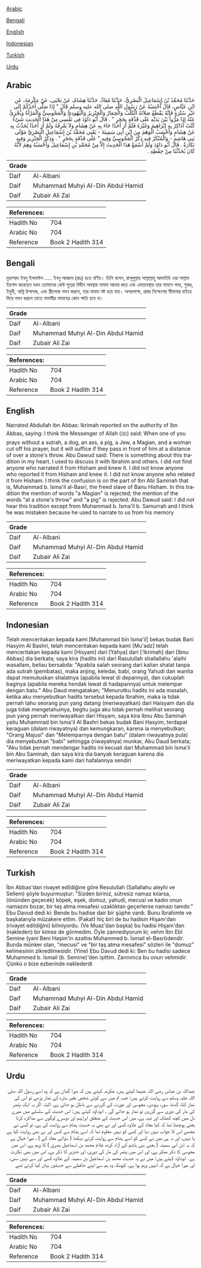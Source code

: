 [Arabic](#arabic)

[Bengali](#bengali)

[English](#english)

[Indonesian](#indonesian)

[Turkish](#turkish)

[Urdu](#urdu)

## Arabic


<div dir="rtl" lang="ar" style={{fontSize:'larger',backgroundColor:'#f8f9fa',padding:20}}>
حَدَّثَنَا مُحَمَّدُ بْنُ إِسْمَاعِيلَ الْبَصْرِيُّ، حَدَّثَنَا مُعَاذٌ، حَدَّثَنَا هِشَامٌ، عَنْ يَحْيَى، عَنْ عِكْرِمَةَ، عَنِ ابْنِ عَبَّاسٍ، قَالَ أَحْسَبُهُ عَنْ رَسُولِ اللَّهِ صلى الله عليه وسلم قَالَ ‏"‏ إِذَا صَلَّى أَحَدُكُمْ إِلَى غَيْرِ سُتْرَةٍ فَإِنَّهُ يَقْطَعُ صَلاَتَهُ الْكَلْبُ وَالْحِمَارُ وَالْخِنْزِيرُ وَالْيَهُودِيُّ وَالْمَجُوسِيُّ وَالْمَرْأَةُ وَيُجْزِئُ عَنْهُ إِذَا مَرُّوا بَيْنَ يَدَيْهِ عَلَى قَذْفَةٍ بِحَجَرٍ ‏"‏ ‏.‏ قَالَ أَبُو دَاوُدَ فِي نَفْسِي مِنْ هَذَا الْحَدِيثِ شَىْءٌ كُنْتُ أُذَاكِرُ بِهِ إِبْرَاهِيمَ وَغَيْرَهُ فَلَمْ أَرَ أَحَدًا جَاءَ بِهِ عَنْ هِشَامٍ وَلاَ يَعْرِفُهُ وَلَمْ أَرَ أَحَدًا يُحَدِّثُ بِهِ عَنْ هِشَامٍ وَأَحْسَبُ الْوَهَمَ مِنَ ابْنِ أَبِي سَمِينَةَ - يَعْنِي مُحَمَّدَ بْنَ إِسْمَاعِيلَ الْبَصْرِيَّ مَوْلَى بَنِي هَاشِمٍ - وَالْمُنْكَرُ فِيهِ ذِكْرُ الْمَجُوسِيِّ وَفِيهِ ‏"‏ عَلَى قَذْفَةٍ بِحَجَرٍ ‏"‏ ‏.‏ وَذِكْرُ الْخِنْزِيرِ وَفِيهِ نَكَارَةٌ ‏.‏ قَالَ أَبُو دَاوُدَ وَلَمْ أَسْمَعْ هَذَا الْحَدِيثَ إِلاَّ مِنْ مُحَمَّدِ بْنِ إِسْمَاعِيلَ وَأَحْسَبُهُ وَهِمَ لأَنَّهُ كَانَ يُحَدِّثُنَا مِنْ حِفْظِهِ ‏.‏
</div>
<div style={{backgroundColor:'#f8f9fa',padding:20, marginBottom: 10}}><table> <thead> <tr> <th>Grade</th> <th></th> </tr> </thead> <tbody> <tr><td>Daif</td><td>Al-Albani</td></tr><tr><td>Daif</td><td>Muhammad Muhyi Al-Din Abdul Hamid</td></tr><tr><td>Daif</td><td>Zubair Ali Zai</td></tr></tbody></table><table> <thead> <tr> <th>References:</th> <th></th> </tr> </thead> <tbody><tr><td>Hadith No</td><td>704</td></tr><tr><td>Arabic No</td><td>704</td></tr><tr><td>Reference</td><td>Book 2 Hadith 314</td></tr></tbody></table></div>

## Bengali


<div dir="ltr" lang="bn" style={{fontSize:'larger',backgroundColor:'#f8f9fa',padding:20}}>
মুহাম্মাদ ইবনু ইসমাঈল ..... ইবনু আব্বাস (রাঃ) হতে বর্ণিত। তিনি বলেন, রাসূলুল্লাহ সাল্লাল্লাহু আলাইহি ওয়া সাল্লাম ইরশাদ করেছেন যখন তোমাদের কেউ সুত্‌রা বিহীন অবস্থায় নামায আদায় করে এবং এমতাবস্থায় তার সামনে গাধা, শুকর, ইহুদী, অগ্নি উপাসক, এবং স্ত্রীলোক গমন করলে, তার নামায নষ্ট হয়ে যায়। অপরপক্ষে, প্রস্তর নিক্ষেপের সীমানার বাইরে দিয়ে গমন করলে তাতে নামাযীর নামাযের কোন ক্ষতি হবে না।
</div>
<div style={{backgroundColor:'#f8f9fa',padding:20, marginBottom: 10}}><table> <thead> <tr> <th>Grade</th> <th></th> </tr> </thead> <tbody> <tr><td>Daif</td><td>Al-Albani</td></tr><tr><td>Daif</td><td>Muhammad Muhyi Al-Din Abdul Hamid</td></tr><tr><td>Daif</td><td>Zubair Ali Zai</td></tr></tbody></table><table> <thead> <tr> <th>References:</th> <th></th> </tr> </thead> <tbody><tr><td>Hadith No</td><td>704</td></tr><tr><td>Arabic No</td><td>704</td></tr><tr><td>Reference</td><td>Book 2 Hadith 314</td></tr></tbody></table></div>

## English


<div dir="ltr" lang="en" style={{fontSize:'larger',backgroundColor:'#f8f9fa',padding:20}}>
Narrated Abdullah ibn Abbas: Ikrimah reported on the authority of Ibn Abbas, saying: I think the Messenger of Allah (ﷺ) said: When one of you prays without a sutrah, a dog, an ass, a pig, a Jew, a Magian, and a woman cut off his prayer, but it will suffice if they pass in front of him at a distance of over a stone's throw. Abu Dawud said: There is something about this tradition in my heart. I used to discuss it with Ibrahim and others. I did not find anyone who narrated it from Hisham and knew it. I did not know anyone who reported it from Hisham and knew it. I did not know anyone who related it from Hisham. I think the confusion is on the part of Ibn Abi Saminah that is, Muhammad b. Isma'il al-Basri, the freed slave of Banu Hisham. In this tradition the mention of words "a Magian" is rejected; the mention of the words "at a stone's throw" and "a pig" is rejected. Abu Dawud said: I did not hear this tradition except from Muhammad b. Isma'il b. Samurrah and I think he was mistaken because he used to narrate to us from his memory
</div>
<div style={{backgroundColor:'#f8f9fa',padding:20, marginBottom: 10}}><table> <thead> <tr> <th>Grade</th> <th></th> </tr> </thead> <tbody> <tr><td>Daif</td><td>Al-Albani</td></tr><tr><td>Daif</td><td>Muhammad Muhyi Al-Din Abdul Hamid</td></tr><tr><td>Daif</td><td>Zubair Ali Zai</td></tr></tbody></table><table> <thead> <tr> <th>References:</th> <th></th> </tr> </thead> <tbody><tr><td>Hadith No</td><td>704</td></tr><tr><td>Arabic No</td><td>704</td></tr><tr><td>Reference</td><td>Book 2 Hadith 314</td></tr></tbody></table></div>

## Indonesian


<div dir="ltr" lang="id" style={{fontSize:'larger',backgroundColor:'#f8f9fa',padding:20}}>
Telah menceritakan kepada kami [Muhammad bin Isma'il] bekas budak Bani Hasyim Al Bashri, telah menceritakan kepada kami [Mu'adz] telah menceritakan kepada kami [Hisyam] dari [Yahya] dari ['Ikrimah] dari [Ibnu Abbas] dia berkata; saya kira (hadits ini) dari Rasulullah shallallahu 'alaihi wasallam, beliau bersabda: "Apabila salah seorang dari kalian shalat tanpa ada sutrah (pembatas), maka anjing, keledai, babi, orang Yahudi dan wanita dapat memutuskan shalatnya (apabila lewat di depannya), dan cukuplah baginya (apabila mereka hendak lewat di hadapannya) untuk melempar dengan batu." Abu Daud mengatakan; "Menurutku hadits ini ada masalah, ketika aku menyebutkan hadits tersebut kepada Ibrahim, maka ia tidak pernah tahu seorang pun yang datang (meriwayatkan) dari Haisyam dan dia juga tidak mengetahuinya, begitu juga aku tidak pernah melihat seorang pun yang pernah meriwayatkan dari Hisyam, saya kira Ibnu Abu Saminah yaitu Muhammad bin Isma'il Al Bashri bekas budak Bani Hasyim, terdapat keraguan (dalam riwayatnya) dan kemungkaran, karena ia menyebutkan; "Orang Majusi" dan "Melemparnya dengan batu" (dalam riwayatnya pula) dia menyebutkan "babi" sehingga (riwayatnya) munkar, Abu Daud berkata; "Aku tidak pernah mendengar hadits ini kecuali dari Muhammad bin Isma'il bin Abu Saminah, dan saya kira dia banyak keraguan karena dia meriwayatkan kepada kami dari hafalannya sendiri
</div>
<div style={{backgroundColor:'#f8f9fa',padding:20, marginBottom: 10}}><table> <thead> <tr> <th>Grade</th> <th></th> </tr> </thead> <tbody> <tr><td>Daif</td><td>Al-Albani</td></tr><tr><td>Daif</td><td>Muhammad Muhyi Al-Din Abdul Hamid</td></tr><tr><td>Daif</td><td>Zubair Ali Zai</td></tr></tbody></table><table> <thead> <tr> <th>References:</th> <th></th> </tr> </thead> <tbody><tr><td>Hadith No</td><td>704</td></tr><tr><td>Arabic No</td><td>704</td></tr><tr><td>Reference</td><td>Book 2 Hadith 314</td></tr></tbody></table></div>

## Turkish


<div dir="ltr" lang="tr" style={{fontSize:'larger',backgroundColor:'#f8f9fa',padding:20}}>
İbn Abbas'dan rivayet edildiğine göre Resulullah (Sallallahu aleyhi ve Sellem) şöyle buyurmuştur: "Sizden biriniz, sütresiz namaz kılarsa, (önünden geçecek) köpek, eşek, domuz, yahudi, mecusi ve kadın onun namazını bozar, bir taş atma mesafesi uzaklıktan geçerlerse namazı tamdır." Ebu Davud dedi ki: Bende bu hadise dair bir şüphe vardı. Bunu İbrahimle ve başkalarıyla müzakere ettim. (Fakat) hiç biri de bu hadisin Hişam'dan (rivayet edildiğini) bilmiyordu. (Ve Muaz'dan başka) bu hadisi Hişam'dan (nakleden) bir kimse de görmedim. Öyle zannediyorum ki; vehm İbn Ebî Semine (yani Beni Haşim'in azatlısı Muhammed b. İsmail el-Basri)dendir. Bunda münker olan, "mecusi" ve "bir taş atma mesafesi" sözleri ile "domuz” kelimesinin zikredilmesidir. (Yine) Ebu Davud dedi ki: Ben bu hadisi sadece Muhammed b. İsmail (b. Semine)'den işittim. Zannımca bu onun vehmidir. Çünkü o bize ezberinde naklederdi
</div>
<div style={{backgroundColor:'#f8f9fa',padding:20, marginBottom: 10}}><table> <thead> <tr> <th>Grade</th> <th></th> </tr> </thead> <tbody> <tr><td>Daif</td><td>Al-Albani</td></tr><tr><td>Daif</td><td>Muhammad Muhyi Al-Din Abdul Hamid</td></tr><tr><td>Daif</td><td>Zubair Ali Zai</td></tr></tbody></table><table> <thead> <tr> <th>References:</th> <th></th> </tr> </thead> <tbody><tr><td>Hadith No</td><td>704</td></tr><tr><td>Arabic No</td><td>704</td></tr><tr><td>Reference</td><td>Book 2 Hadith 314</td></tr></tbody></table></div>

## Urdu


<div dir="rtl" lang="ur" style={{fontSize:'larger',backgroundColor:'#f8f9fa',padding:20}}>
عبداللہ بن عباس رضی اللہ عنہما کہتے ہیں، عکرمہ کہتے ہیں کہ میرا گمان ہے کہ وہ اسے رسول اللہ صلی اللہ علیہ وسلم سے روایت کرتے ہیں: جب تم میں سے کوئی شخص بغیر سترہ کے نماز پڑھے تو اس کی نماز کتا، گدھا، سور، یہودی، مجوسی اور عورت کے گزرنے سے باطل ہو جاتی ہے، البتہ اگر یہ ایک پتھر کی مار کی دوری سے گزریں تو نماز ہو جائے گی ۔ ابوداؤد کہتے ہیں: اس حدیث کے سلسلے میں میرے دل میں کچھ کھٹک اور شبہ ہے، میں اس حدیث کے متعلق ابراہیم اور دوسرے لوگوں سے مذاکرہ کرتا یعنی پوچھتا تھا کہ کیا معاذ کے علاوہ کسی اور نے بھی یہ حدیث ہشام سے روایت کی ہے، تو کسی نے مجھے اس کا جواب نہیں دیا اور کسی کو نہیں معلوم تھا کہ اسے ہشام سے کسی اور نے بھی روایت کیا ہے یا نہیں، اور نہ ہی میں نے کسی کو اسے ہشام سے روایت کرتے دیکھا ( سوائے معاذ کے ) ، میرا خیال ہے کہ یہ ابن ابی سمینہ ( یعنی بنی ہاشم کے آزاد کردہ غلام محمد بن اسماعیل بصریٰ ) کا وہم ہے، اس میں مجوسی کا ذکر منکر ہے، اور اس میں پتھر کی مار کی دوری، اور خنزیر کا ذکر ہے، اس میں بھی نکارت ہے۔ ابوداؤد کہتے ہیں: میں نے یہ حدیث محمد بن اسماعیل بن سمینہ کے علاوہ کسی اور سے نہیں سنی، اور میرا خیال ہے کہ انہیں وہم ہوا ہے، کیونکہ وہ ہم سے اپنے حافظے سے حدیثیں بیان کیا کرتے تھے
</div>
<div style={{backgroundColor:'#f8f9fa',padding:20, marginBottom: 10}}><table> <thead> <tr> <th>Grade</th> <th></th> </tr> </thead> <tbody> <tr><td>Daif</td><td>Al-Albani</td></tr><tr><td>Daif</td><td>Muhammad Muhyi Al-Din Abdul Hamid</td></tr><tr><td>Daif</td><td>Zubair Ali Zai</td></tr></tbody></table><table> <thead> <tr> <th>References:</th> <th></th> </tr> </thead> <tbody><tr><td>Hadith No</td><td>704</td></tr><tr><td>Arabic No</td><td>704</td></tr><tr><td>Reference</td><td>Book 2 Hadith 314</td></tr></tbody></table></div>